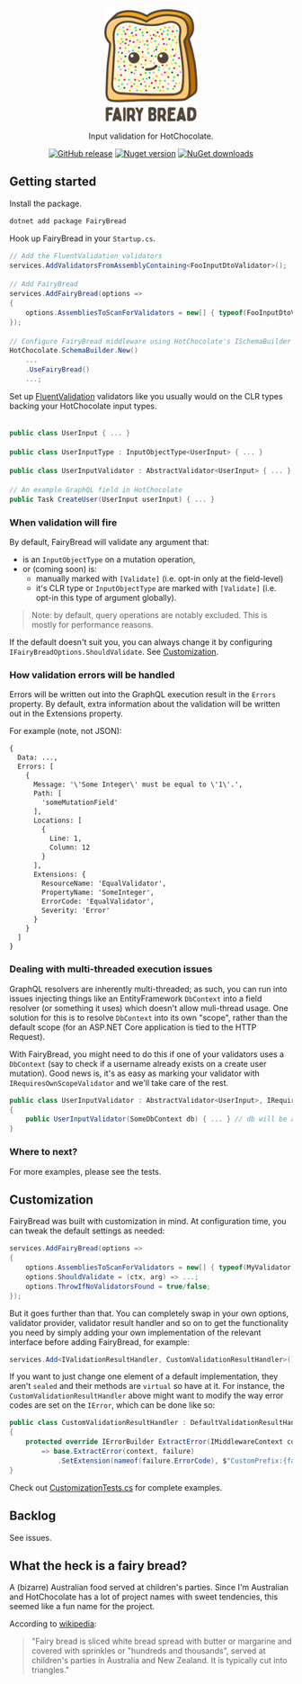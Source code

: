 <div align="center">
  <img alt="fairybread" src="logo.svg" height="200px">
  <p>
    Input validation for HotChocolate.
  </p>
  <p>
	  <a href="https://github.com/benmccallum/fairybread/releases"><img alt="GitHub release" src="https://img.shields.io/github/release/benmccallum/fairybread.svg"></a>
	  <a href="https://www.nuget.org/packages/FairyBread"><img alt="Nuget version" src="https://img.shields.io/nuget/v/FairyBread"></a>
	  <a href="https://www.nuget.org/packages/FairyBread"><img alt="NuGet downloads" src="https://img.shields.io/nuget/dt/FairyBread"></a>
  </p>
</div>

## Getting started

Install the package.

```bash
dotnet add package FairyBread
```

Hook up FairyBread in your `Startup.cs`.

```c#
// Add the FluentValidation validators
services.AddValidatorsFromAssemblyContaining<FooInputDtoValidator>();

// Add FairyBread
services.AddFairyBread(options =>
{
    options.AssembliesToScanForValidators = new[] { typeof(FooInputDtoValidator).Assembly };
});

// Configure FairyBread middleware using HotChocolate's ISchemaBuilder
HotChocolate.SchemaBuilder.New()
    ...
    .UseFairyBread()
    ...;
```

Set up [FluentValidation](https://github.com/FluentValidation/FluentValidation) validators like you usually would on
the CLR types backing your HotChocolate input types.

```c#

public class UserInput { ... }

public class UserInputType : InputObjectType<UserInput> { ... }

public class UserInputValidator : AbstractValidator<UserInput> { ... }

// An example GraphQL field in HotChocolate
public Task CreateUser(UserInput userInput) { ... }
```

### When validation will fire

By default, FairyBread will validate any argument that:
* is an `InputObjectType` on a mutation operation,
* or (coming soon) is:
    * manually marked with `[Validate]` (i.e. opt-in only at the field-level)
	* it's CLR type or `InputObjectType` are marked with `[Validate]` (i.e. opt-in this type of argument globally).

> Note: by default, query operations are notably excluded. This is mostly for performance reasons.

If the default doesn't suit you, you can always change it by configuring `IFairyBreadOptions.ShouldValidate`. See [Customization](#Customization).

### How validation errors will be handled

Errors will be written out into the GraphQL execution result in the `Errors` property. By default, 
extra information about the validation will be written out in the Extensions property. 

For example (note, not JSON):

```
{
  Data: ...,
  Errors: [
    {
      Message: '\'Some Integer\' must be equal to \'1\'.',
      Path: [
        'someMutationField'
      ],
      Locations: [
        {
          Line: 1,
          Column: 12
        }
      ],
      Extensions: {
        ResourceName: 'EqualValidator',
        PropertyName: 'SomeInteger',
        ErrorCode: 'EqualValidator',
        Severity: 'Error'
      }
    }
  ]
}
```

### Dealing with multi-threaded execution issues

GraphQL resolvers are inherently multi-threaded; as such, you can run into issues injecting things like an EntityFramework `DbContext` into a field resolver (or something it uses) which doesn't allow muli-thread usage. One solution for this is to resolve `DbContext` into its own "scope", rather than the default scope (for an ASP.NET Core application is tied to the HTTP Request).

With FairyBread, you might need to do this if one of your validators uses a `DbContext` (say to check if a username already exists on a create user mutation). Good news is, it's as easy as marking your validator with `IRequiresOwnScopeValidator` and we'll take care of the rest.

```c# 
public class UserInputValidator : AbstractValidator<UserInput>, IRequiresOwnScopeValidator
{
    public UserInputValidator(SomeDbContext db) { ... } // db will be a unique instance for this validation operation
}
```

### Where to next?

For more examples, please see the tests.

## Customization

FairyBread was built with customization in mind. At configuration time, you can tweak the default settings as needed:

```c#
services.AddFairyBread(options =>
{
    options.AssembliesToScanForValidators = new[] { typeof(MyValidator).Assembly };
    options.ShouldValidate = (ctx, arg) => ...;
    options.ThrowIfNoValidatorsFound = true/false;
});
```

But it goes further than that. You can completely swap in your own options, validator provider, 
validator result handler and so on to get the functionality you need by simply adding your own 
implementation of the relevant interface before adding FairyBread, for example:

```c#
services.Add<IValidationResultHandler, CustomValidationResultHandler>();
```

If you want to just change one element of a default implementation, they aren't `sealed` and 
their methods are `virtual` so have at it. For instance, the `CustomValidationResultHandler` above might want to
modify the way error codes are set on the `IError`, which can be done like so:

```c#
public class CustomValidationResultHandler : DefaultValidationResultHandler
{
    protected override IErrorBuilder ExtractError(IMiddlewareContext context, ValidationFailure failure)
        => base.ExtractError(context, failure)
            .SetExtension(nameof(failure.ErrorCode), $"CustomPrefix:{failure.ErrorCode}");
}
```

Check out <a href="src/FairyBread.Tests/CustomizationTests.cs">CustomizationTests.cs</a> for complete examples.

## Backlog

See issues.

## What the heck is a fairy bread?

A (bizarre) Australian food served at children's parties. Since I'm Australian and HotChocolate has a lot of 
project names with sweet tendencies, this seemed like a fun name for the project.

According to [wikipedia](https://en.wikipedia.org/wiki/Fairy_bread):
> "Fairy bread is sliced white bread spread with butter or margarine and covered with sprinkles or "hundreds and thousands", served at children's parties in Australia and New Zealand. It is typically cut into triangles."
